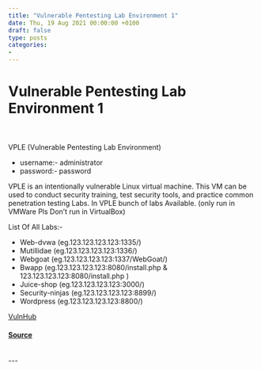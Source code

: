```yaml
---
title: "Vulnerable Pentesting Lab Environment 1"
date: Thu, 19 Aug 2021 00:00:00 +0100
draft: false
type: posts
categories: 
- 
---
```

# Vulnerable Pentesting Lab Environment 1

<br/>

<br/>
VPLE (Vulnerable Pentesting Lab Environment)

-   username:- administrator
-   password:- password

VPLE is an intentionally vulnerable Linux virtual machine. This VM can be used to conduct security training, test security tools, and practice common penetration testing Labs. In VPLE bunch of labs Available. (only run in VMWare Pls Don’t run in VirtualBox)

List Of All Labs:-

-   Web-dvwa (eg.123.123.123.123:1335/)
-   Mutillidae (eg.123.123.123.123:1336/)
-   Webgoat (eg.123.123.123.123:1337/WebGoat/)
-   Bwapp (eg.123.123.123.123:8080/install.php & 123.123.123.123:8080/install.php )
-   Juice-shop (eg.123.123.123.123:3000/)
-   Security-ninjas (eg.123.123.123.123:8899/)
-   Wordpress (eg.123.123.123.123:8800/)

  
  
  
[VulnHub](https://www.vulnhub.com/)

#### [Source](https://www.vulnhub.com/entry/vulnerable-pentesting-lab-environment_1,737/)

<br/>
---
